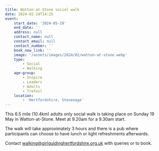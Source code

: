 ```yaml
---
title: Watton-at-Stone social walk
date: 2024-02-24T14:25
event:
    start_date: '2024-05-19'
    end_date: ''
    address: null
    contact_name: null
    contact_email: null
    contact_number: ''
    book_now_link: ''
    image: '/assets/images/2024/02/watton-at-stone.webp'
    type:
        - Social
        - Walking
    age-group:
        - Inspire
        - Leaders
        - Adults
        - Trefoil
    location:
        - 'Hertfordshire, Stevenage'
---
```

This 6.5 mile (10.4km) adults only social walk is taking place on Sunday 19 May in Watton-at-Stone. Meet at 9.20am for a 9.30am start.

The walk will take approximately 3 hours and there is a pub where participants can choose to have lunch or light refreshments afterwards.

Contact <walking@girlguidinghertfordshire.org.uk> with queries or to book.
